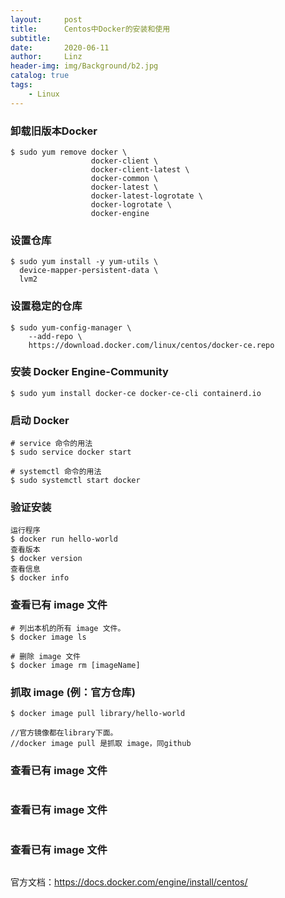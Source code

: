```yaml
---
layout:     post
title:      Centos中Docker的安装和使用
subtitle:   
date:       2020-06-11
author:     Linz
header-img: img/Background/b2.jpg
catalog: true
tags:
    - Linux
---
```



### 卸载旧版本Docker

``` text
$ sudo yum remove docker \
                  docker-client \
                  docker-client-latest \
                  docker-common \
                  docker-latest \
                  docker-latest-logrotate \
                  docker-logrotate \
                  docker-engine
``` 


### 设置仓库
``` text
$ sudo yum install -y yum-utils \
  device-mapper-persistent-data \
  lvm2
```

### 设置稳定的仓库

``` text
$ sudo yum-config-manager \
    --add-repo \
    https://download.docker.com/linux/centos/docker-ce.repo
```


### 安装 Docker Engine-Community

``` text
$ sudo yum install docker-ce docker-ce-cli containerd.io
``` 

### 启动 Docker
``` text
# service 命令的用法
$ sudo service docker start

# systemctl 命令的用法
$ sudo systemctl start docker
``` 

### 验证安装
``` text
运行程序
$ docker run hello-world
查看版本
$ docker version
查看信息
$ docker info
```

### 查看已有 image 文件
``` text
# 列出本机的所有 image 文件。
$ docker image ls

# 删除 image 文件
$ docker image rm [imageName]
```

### 抓取 image (例：官方仓库)
``` text
$ docker image pull library/hello-world

//官方镜像都在library下面。
//docker image pull 是抓取 image，同github
```


### 查看已有 image 文件
``` text

```

### 查看已有 image 文件
``` text

```


### 查看已有 image 文件
``` text

```

官方文档：https://docs.docker.com/engine/install/centos/